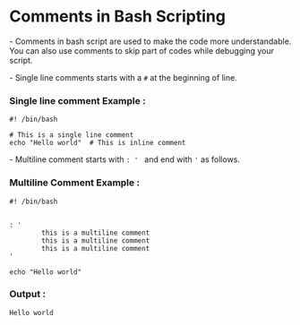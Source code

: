 # Comments in Bash Scripting

\- Comments in bash script are used to make the code more understandable. You can also use comments to skip part of codes while debugging your script.

\- Single line comments starts with a `#` at the beginning of line.

### Single line comment Example :
```shell
#! /bin/bash

# This is a single line comment
echo "Hello world"  # This is inline comment

```

\- Multiline comment starts with `: ' ` and end with `'` as follows.
### Multiline Comment Example :
```shell
#! /bin/bash


: '
        this is a multiline comment
        this is a multiline comment
        this is a multiline comment
'

echo "Hello world"

```

### Output :
```
Hello world
```
